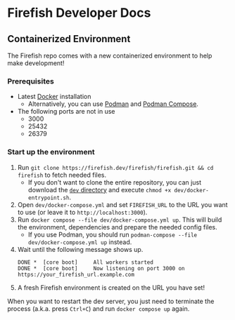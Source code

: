 # Firefish Developer Docs

## Containerized Environment

The Firefish repo comes with a new containerized environment to help make development!

### Prerequisites

- Latest [Docker](https://docs.docker.com/get-docker/) installation
    - Alternatively, you can use [Podman](https://podman.io/docs/installation) and [Podman Compose](https://github.com/containers/podman-compose).
- The following ports are not in use
    - 3000
    - 25432
    - 26379

### Start up the environment

1. Run `git clone https://firefish.dev/firefish/firefish.git && cd firefish` to fetch needed files.
    - If you don't want to clone the entire repository, you can just download the [`dev` directory](https://firefish.dev/firefish/firefish/-/tree/develop/dev) and execute `chmod +x dev/docker-entrypoint.sh`.
1. Open `dev/docker-compose.yml` and set `FIREFISH_URL` to the URL you want to use (or leave it to `http://localhost:3000`).
1. Run `docker compose --file dev/docker-compose.yml up`. This will build the environment, dependencies and prepare the needed config files.
    - If you use Podman, you should run `podman-compose --file dev/docker-compose.yml up` instead.
1. Wait until the following message shows up.
    ```
    DONE *  [core boot]     All workers started
    DONE *  [core boot]     Now listening on port 3000 on https://your_firefish_url.example.com
    ```
1. A fresh Firefish environment is created on the URL you have set!

When you want to restart the dev server, you just need to terminate the process (a.k.a. press `Ctrl+C`) and run `docker compose up` again.
